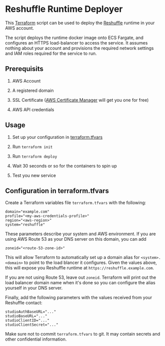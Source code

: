 # Reshuffle Runtime Deployer

This [Terraform](https://www.terraform.io) script can be used to deploy
the [Reshuffle](https://reshuffle.com) runtime in your AWS account.

The script deploys the runtime docker image onto ECS Fargate, and configures
an HTTPS load-balancer to access the service. It assumes nothing about your
account and provisions the required network settings and IAM roles required
for the service to run.

## Prerequisits

1. AWS Account

1. A registered domain

1. SSL Certificate
([AWS Certificate Manager](https://aws.amazon.com/certificate-manager/)
will get you one for free)

1. AWS API credentials

## Usage

1. Set up your configuration in [terraform.tfvars](#vars)

1. Run `terraform init`

1. Run `terraform deploy`

1. Wait 30 seconds or so for the containers to spin up

1. Test you new service

## <a name="#vars"></a>Configuration in terraform.tfvars

Create a Terraform variables file `terraform.tfvars` with the following:

```
domain="example.com"
profile="<my-aws-credentials-profile>"
region="<aws-region>"
system="reshuffle"
```

These parameters describe your system and AWS environment. If you are using
AWS Route 53 as your DNS server on this domain, you can add

```
zoneid="<route-53-zone-id>"
```

This will allow Terraform to automatically set up a domain alias for
`<system>.<domain>` to point to the load blancer it configures. Given the
values above, this will expose you Reshuffle runtime at
`https://reshuffle.example.com`.

If you are not using Route 53, leave out `zoneid`. Terraform will print out
the load balancer domain name when it's done so you can configure the alias
yourself in your DNS server.

Finally, add the following parameters with the values received from your
Reshuffle contact:

```
studioAuthBaseURL="..."
studioBaseURL="..."
studioClientID="..."
studioClientSecret="..."
```

Make sure not to commit `terraform.tfvars` to git. It may contain secrets
and other confidential information.
